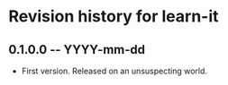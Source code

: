 # Revision history for learn-it

## 0.1.0.0  -- YYYY-mm-dd

* First version. Released on an unsuspecting world.
